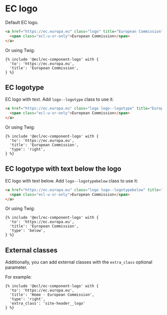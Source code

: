# EC logo

Default EC logo.

```html
<a href="https://ec.europa.eu" class="logo" title="European Commission">
  <span class="ecl-u-sr-only">European Commission</span>
</a>
```

Or using Twig:

```twig
{% include '@ecl/ec-component-logo' with {
  'to': 'https://ec.europa.eu',
  'title': 'European Commission',
} %}
```

## EC logotype

EC logo with text. Add `logo--logotype` class to use it:

```html
<a href="https://ec.europa.eu" class="logo logo--logotype" title="European Commission">
  <span class="ecl-u-sr-only">European Commission</span>
</a>
```

Or using Twig:

```twig
{% include '@ecl/ec-component-logo' with {
  'to': 'https://ec.europa.eu',
  'title': 'European Commission',
  'type': 'right',
} %}
```

## EC logotype with text below the logo

EC logo with text below. Add `logo--logotypebelow` class to use it:

```html
<a href="https://ec.europa.eu" class="logo logo--logotypebelow" title="European Commission">
  <span class="ecl-u-sr-only">European Commission</span>
</a>
```

Or using Twig:

```twig
{% include '@ecl/ec-component-logo' with {
  'to': 'https://ec.europa.eu',
  'title': 'European Commission',
  'type': 'below',
} %}
```

## External classes

Additionally, you can add external classes with the `extra_class` optional
parameter.

For example:

```twig
{% include '@ecl/ec-component-logo' with {
  'to': 'https://ec.europa.eu',
  'title': 'Home - European Commission',
  'type': 'right',
  'extra_class': 'site-header__logo'
} %}
```
